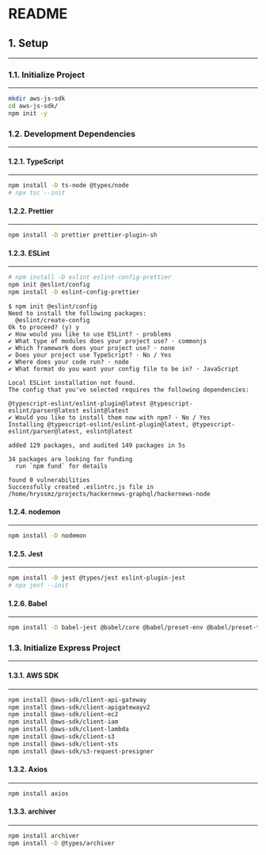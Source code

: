 # README

## 1. Setup

---

### 1.1. Initialize Project

---

```bash
mkdir aws-js-sdk
cd aws-js-sdk/
npm init -y
```

### 1.2. Development Dependencies

---

#### 1.2.1. TypeScript

---

```bash
npm install -D ts-node @types/node
# npx tsc --init
```

#### 1.2.2. Prettier

---

```bash
npm install -D prettier prettier-plugin-sh
```

#### 1.2.3. ESLint

---

```bash
# npm install -D eslint eslint-config-prettier
npm init @eslint/config
npm install -D eslint-config-prettier
```

```log
$ npm init @eslint/config
Need to install the following packages:
  @eslint/create-config
Ok to proceed? (y) y
✔ How would you like to use ESLint? · problems
✔ What type of modules does your project use? · commonjs
✔ Which framework does your project use? · none
✔ Does your project use TypeScript? · No / Yes
✔ Where does your code run? · node
✔ What format do you want your config file to be in? · JavaScript

Local ESLint installation not found.
The config that you've selected requires the following dependencies:

@typescript-eslint/eslint-plugin@latest @typescript-eslint/parser@latest eslint@latest
✔ Would you like to install them now with npm? · No / Yes
Installing @typescript-eslint/eslint-plugin@latest, @typescript-eslint/parser@latest, eslint@latest

added 129 packages, and audited 149 packages in 5s

34 packages are looking for funding
  run `npm fund` for details

found 0 vulnerabilities
Successfully created .eslintrc.js file in /home/hryssmz/projects/hackernews-graphql/hackernews-node
```

#### 1.2.4. nodemon

---

```bash
npm install -D nodemon
```

#### 1.2.5. Jest

---

```bash
npm install -D jest @types/jest eslint-plugin-jest
# npx jest --init
```

#### 1.2.6. Babel

---

```bash
npm install -D babel-jest @babel/core @babel/preset-env @babel/preset-typescript
```

### 1.3. Initialize Express Project

---

#### 1.3.1. AWS SDK

---

```bash
npm install @aws-sdk/client-api-gateway
npm install @aws-sdk/client-apigatewayv2
npm install @aws-sdk/client-ec2
npm install @aws-sdk/client-iam
npm install @aws-sdk/client-lambda
npm install @aws-sdk/client-s3
npm install @aws-sdk/client-sts
npm install @aws-sdk/s3-request-presigner
```

#### 1.3.2. Axios

---

```bash
npm install axios
```

#### 1.3.3. archiver

---

```bash
npm install archiver
npm install -D @types/archiver
```
